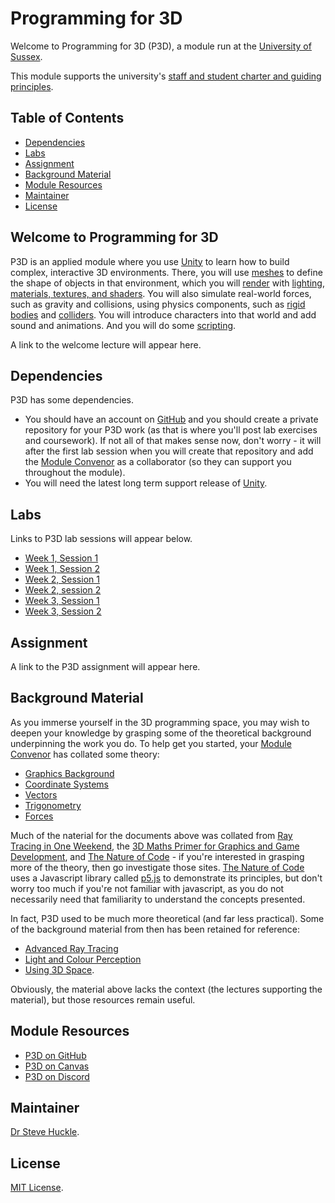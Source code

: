 # Programming for 3D

Welcome to Programming for 3D (P3D), a module run at the [University of Sussex](https://www.sussex.ac.uk/).

This module supports the university's [staff and student charter and guiding principles](/docs/staffStudentCharter.pdf).

## Table of Contents

- [Dependencies](#dependencies)
- [Labs](#labs)
- [Assignment](#assignment)
- [Background Material](#background-material)
- [Module Resources](#module-resources)
- [Maintainer](#maintainer)
- [License](#license)

## Welcome to Programming for 3D

P3D is an applied module where you use [Unity](https://unity.com/) to learn how to build complex, interactive 3D environments. There, you will use [meshes](https://en.wikipedia.org/wiki/Polygon_mesh) to define the shape of objects in that environment, which you will [render](https://en.wikipedia.org/wiki/Rendering_(computer_graphics)) with [lighting](https://docs.unity3d.com/Manual/LightingOverview.html), [materials, textures, and shaders](https://docs.unity3d.com/530/Documentation/Manual/Shaders.html). You will also simulate real-world forces, such as gravity and collisions, using physics components, such as [rigid bodies](https://en.wikipedia.org/wiki/Rigid_body) and [colliders](https://docs.unity3d.com/Manual/CollidersOverview.html). You will introduce characters into that world and add sound and animations. And you will do some [scripting](https://docs.unity3d.com/Manual/ScriptingSection.html).

A link to the welcome lecture will appear here.

## Dependencies

P3D has some dependencies.

- You should have an account on [GitHub](https://github.com/) and you should create a private repository for your P3D work (as that is where you'll post lab exercises and coursework). If not all of that makes sense now, don't worry - it will after the first lab session when you will create that repository and add the [Module Convenor](#maintainer) as a collaborator (so they can support you throughout the module).
- You will need the latest long term support release of [Unity](https://unity3d.com/unity/qa/lts-releases).

## Labs

Links to P3D lab sessions will appear below.

- [Week 1, Session 1](./docs/labs/week1Session12024.md)
- [Week 1, Session 2](./docs/labs/week1Session22024.md)
- [Week 2, Session 1](./docs/labs/week2Session12024.md)
- [Week 2, session 2](./docs/labs/week2Session22024.md)
- [Week 3, Session 1](./docs/labs/week3Session12024.md)
- [Week 3, Session 2](./docs/labs/week3Session22024.md)

## Assignment

A link to the P3D assignment will appear here.

## Background Material

As you immerse yourself in the 3D programming space, you may wish to deepen your knowledge by grasping some of the theoretical background underpinning the work you do. To help get you started, your [Module Convenor](#maintainer) has collated some theory:

- [Graphics Background](./docs/graphicsBackground.md)
- [Coordinate Systems](./docs/coordinateSystems.md)
- [Vectors](./docs/vectors.md)
- [Trigonometry](./docs/trigonometry.md)
- [Forces](./docs/forces.md)

Much of the naterial for the documents above was collated from [Ray Tracing in One Weekend](https://raytracing.github.io/books/RayTracingInOneWeekend.html), the [3D Maths Primer for Graphics and Game Development](https://gamemath.com/), and [The Nature of Code](https://natureofcode.com/) - if you're interested in grasping more of the theory, then go investigate those sites. [The Nature of Code](https://natureofcode.com/) uses a Javascript library called [p5.js](https://p5js.org/) to demonstrate its principles, but don't worry too much if you're not familiar with javascript, as you do not necessarily need that familiarity to understand the concepts presented.

In fact, P3D used to be much more theoretical (and far less practical). Some of the background material from then has been retained for reference:

- [Advanced Ray Tracing](./docs/priorCourse/advancedRayTracing.pdf)
- [Light and Colour Perception](./docs/priorCourse/lightAndColourPerception.pdf)
- [Using 3D Space](./docs/priorCourse/using3DSpace.pdf).

Obviously, the material above lacks the context (the lectures supporting the material), but those resources remain useful.

## Module Resources

- [P3D on GitHub](https://github.com/glowkeeper/P3D)
- [P3D on Canvas](https://canvas.sussex.ac.uk/courses/23340)
- [P3D on Discord](https://discord.com/invite/PutHQRGkPA)

## Maintainer

[Dr Steve Huckle](https://glowkeeper.github.io/).

## License

[MIT License](LICENSE).
